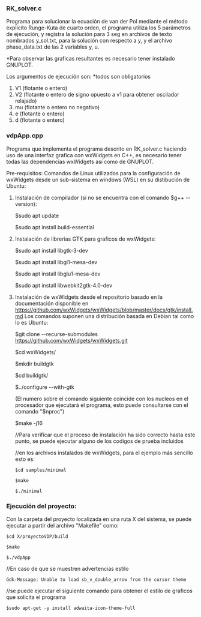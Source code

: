 ### RK_solver.c 
Programa para solucionar la ecuación de van der Pol mediante el método explicito Runge-Kuta de cuarto orden,
el programa utiliza los 5 parámetros de ejecución, y registra la solución para 3 seg en archivos de texto
nombrados y_sol.txt, para la solución con respecto a y, y el archivo phase_data.txt de las 2 variables y, u.

*Para observar las graficas resultantes es necesario tener instalado GNUPLOT.

Los argumentos de ejecución son:
*todos son obligatorios
1. V1 (flotante o entero)
2. V2 (flotante o entero de signo opuesto a v1 para obtener oscilador relajado)
3. mu (flotante o entero no negativo)
4. e (flotante o entero)
5. d (flotante o entero)


### vdpApp.cpp
Programa que implementa el programa descrito en RK_solver.c haciendo uso de una interfaz grafica con wxWidgets en C++,
es necesario tener todas las dependencias wxWidgets así como de GNUPLOT.

Pre-requisitos:
 Comandos de Linux utilizados para la configuración de wxWidgets desde un
 sub-sistema en windows (WSL) en su distibución de Ubuntu:

 1. Instalación de compilador (si no se encuentra con el comando $g++ --version):

    $sudo apt update

    $sudo apt install build-essential

 2. Instalación de librerias GTK para graficos de wxWidgets:

    $sudo apt install libgtk-3-dev

    $sudo apt install libgl1-mesa-dev

    $sudo apt install libglu1-mesa-dev

    $sudo apt install libwebkit2gtk-4.0-dev

 3. Instalación de wxWidgets desde el repositorio basado en la documentación disponible en https://github.com/wxWidgets/wxWidgets/blob/master/docs/gtk/install.md
   Los comandos suponen una distribución basada en Debian tal como lo es Ubuntu:

    $git clone --recurse-submodules https://github.com/wxWidgets/wxWidgets.git

    $cd wxWidgets/

    $mkdir buildgtk

    $cd buildgtk/

    $../configure --with-gtk

    (El numero sobre el comando siguiente coincide con los nucleos en el procesador que ejecutará el programa,
    esto puede consultarse con el comando "$nproc")

    $make -j16 

    
    //Para verificar que el proceso de instalación ha sido correcto hasta este punto, se puede ejecutar alguno de los codigos de prueba incluidos 

    //en los archivos instalados de wxWidgets, para el ejemplo más sencillo esto es:

        $cd samples/minimal

        $make

        $./minimal


### Ejecución del proyecto:
Con la carpeta del proyecto localizada en una ruta X del sistema, se puede ejecutar a partir del archivo "Makefile" como:

    $cd X/proyectoVDP/build

    $make

    $./vdpApp
    
//En caso de que se muestren advertencias estilo 

    Gdk-Message: Unable to load sb_v_double_arrow from the cursor theme

//se puede ejecutar el siguiente comando para obtener el estilo de graficos que solicita el programa

    $sudo apt-get -y install adwaita-icon-theme-full
